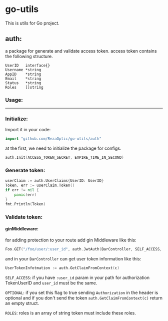 # go-utils

This is utils for Go project.

## auth:
a package for generate and validate access token.
access token contains the following structure.
```
UserID   interface{}
Username *string    
AppID    *string    
Email    *string    
Status   *string    
Roles    []string   
``` 

### Usage:

---

### Initialize:

Import it in your code:

```go
import "github.com/RezaOptic/go-utils/auth"
```

at the first, we need to initialize the package for configs.
```go
auth.Init(ACCESS_TOKEN_SECRET, EXPIRE_TIME_IN_SECOND)
```

### Generate token:
```go
userClaim := auth.UserClaims{UserID: UserID}
Token, err := userClaim.Token()
if err != nil {
	panic(err)
}
fmt.Println(Token)
```

### Validate token:

#### ginMiddleware:

 for adding protection to your route add gin Middleware like this:
 ```go
 Foo.GET("/foo/user/:user_id", auth.JwtAuth(BarController, SELF_ACCESS, OPTIONAL, ROLES))
 ```
 and in your `BarController` can get user token information like this:
 ```go
 UserTokenInfotmation := auth.GetClaimFromContext(c)
 ```

 `SELF_ACCESS`: if you have `:user_id` param in your path for authorization TokenUserID and `user_id` must be the same.

 `OPTIONAL`: if you set this flag to true sending `Authorization` in the header is optional and if you don't send the token `auth.GetClaimFromContext(c)` return an empty struct.

 `ROLES`: roles is an array of string token must include these roles.
